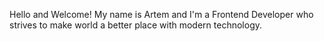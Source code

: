 
Hello and Welcome! My name is Artem and I'm a Frontend Developer who strives to make world a better place with modern technology.
